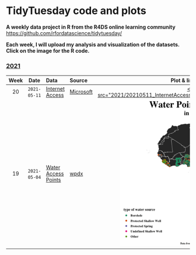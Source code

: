 # TidyTuesday code and plots

**A weekly data project in R from the R4DS online learning community**
https://github.com/rfordatascience/tidytuesday/

**Each week, I will upload my analysis and visualization of the datasets. Click on the image for the R code.**


### [2021](2021/)

| Week | Date | Data | Source | Plot & link to code |
| :---: | :----: | :--- | :--- | :---: |
| 20 | `2021-05-11` | [Internet Access](https://github.com/rfordatascience/tidytuesday/blob/master/data/2021/2021-05-11/readme.md) | [Microsoft](https://github.com/microsoft/USBroadbandUsagePercentages) | <a href="2021/20210511_InternetAccess/tidytuesday_20210511.Rmd"> <img src="2021/20210511_InternetAccess/InternetAccess_plot.png"width="400"></a>|
| 19 | `2021-05-04` | [Water Access Points](https://github.com/rfordatascience/tidytuesday/blob/master/data/2021/2021-05-04/readme.md) | [wpdx](https://www.waterpointdata.org/) | <a href="2021/20210504_WaterAccessPoints/tidytuesday_20210504.Rmd"> <img src="2021/20210504_WaterAccessPoints/WaterAccessPoints_plot.gif" width="400"></a>|
